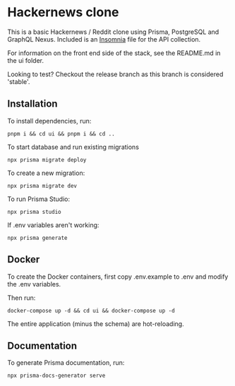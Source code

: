 # Hackernews clone

This is a basic Hackernews / Reddit clone using Prisma, PostgreSQL and GraphQL Nexus. Included is an [Insomnia](https://insomnia.rest/) file for the API collection.

For information on the front end side of the stack, see the README.md in the ui folder.

Looking to test? Checkout the release branch as this branch is considered 'stable'.

## Installation

To install dependencies, run:

```
pnpm i && cd ui && pnpm i && cd ..
```

To start database and run existing migrations

```
npx prisma migrate deploy
```

To create a new migration:

```
npx prisma migrate dev
```

To run Prisma Studio: 

```
npx prisma studio
```

If .env variables aren't working:

```
npx prisma generate
```

## Docker

To create the Docker containers, first copy .env.example to .env and modify the .env variables.

Then run:

```
docker-compose up -d && cd ui && docker-compose up -d
```

The entire application (minus the schema) are hot-reloading.

## Documentation

To generate Prisma documentation, run:

```
npx prisma-docs-generator serve
```

